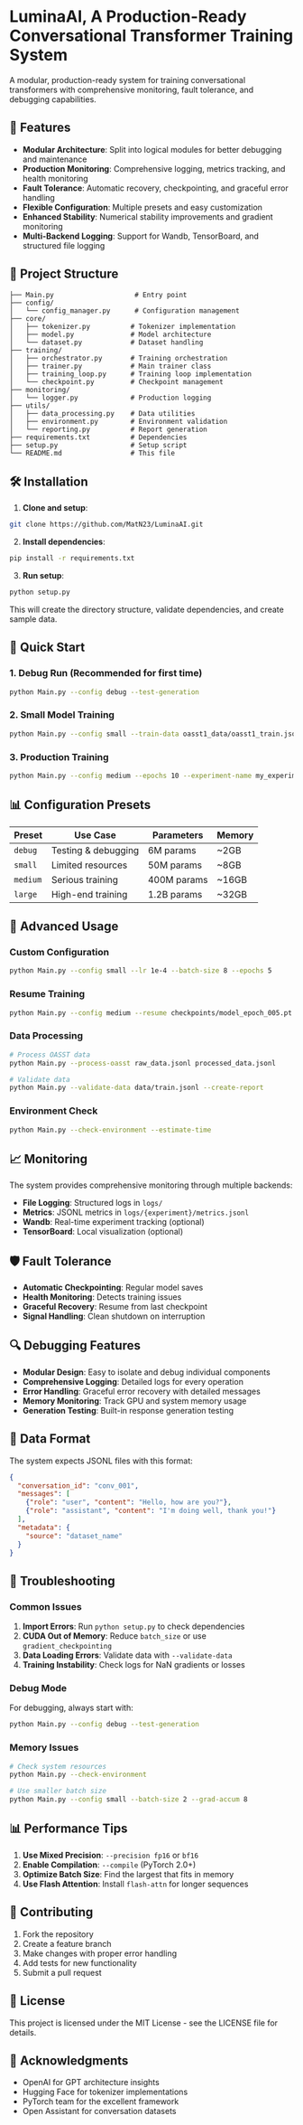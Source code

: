 # LuminaAI, A Production-Ready Conversational Transformer Training System

A modular, production-ready system for training conversational transformers with comprehensive monitoring, fault tolerance, and debugging capabilities.

## 🚀 Features

- **Modular Architecture**: Split into logical modules for better debugging and maintenance
- **Production Monitoring**: Comprehensive logging, metrics tracking, and health monitoring
- **Fault Tolerance**: Automatic recovery, checkpointing, and graceful error handling
- **Flexible Configuration**: Multiple presets and easy customization
- **Enhanced Stability**: Numerical stability improvements and gradient monitoring
- **Multi-Backend Logging**: Support for Wandb, TensorBoard, and structured file logging

## 📁 Project Structure

```
├── Main.py                    # Entry point
├── config/
│   └── config_manager.py      # Configuration management
├── core/
│   ├── tokenizer.py          # Tokenizer implementation
│   ├── model.py              # Model architecture
│   └── dataset.py            # Dataset handling
├── training/
│   ├── orchestrator.py       # Training orchestration
│   ├── trainer.py            # Main trainer class
│   ├── training_loop.py      # Training loop implementation
│   └── checkpoint.py         # Checkpoint management
├── monitoring/
│   └── logger.py             # Production logging
├── utils/
│   ├── data_processing.py    # Data utilities
│   ├── environment.py        # Environment validation
│   └── reporting.py          # Report generation
├── requirements.txt          # Dependencies
├── setup.py                  # Setup script
└── README.md                 # This file
```

## 🛠️ Installation

1. **Clone and setup**:
```bash
git clone https://github.com/MatN23/LuminaAI.git
```

2. **Install dependencies**:
```bash
pip install -r requirements.txt
```

3. **Run setup**:
```bash
python setup.py
```

This will create the directory structure, validate dependencies, and create sample data.

## 🚀 Quick Start

### 1. Debug Run (Recommended for first time)
```bash
python Main.py --config debug --test-generation
```

### 2. Small Model Training
```bash
python Main.py --config small --train-data oasst1_data/oasst1_train.jsonl --eval-data data/eval.jsonl
```

### 3. Production Training
```bash
python Main.py --config medium --epochs 10 --experiment-name my_experiment
```

## 📊 Configuration Presets

| Preset | Use Case | Parameters | Memory |
|--------|----------|------------|---------|
| `debug` | Testing & debugging | 6M params | ~2GB |
| `small` | Limited resources | 50M params | ~8GB |
| `medium` | Serious training | 400M params | ~16GB |
| `large` | High-end training | 1.2B params | ~32GB |

## 🔧 Advanced Usage

### Custom Configuration
```bash
python Main.py --config small --lr 1e-4 --batch-size 8 --epochs 5
```

### Resume Training
```bash
python Main.py --config medium --resume checkpoints/model_epoch_005.pt
```

### Data Processing
```bash
# Process OASST data
python Main.py --process-oasst raw_data.jsonl processed_data.jsonl

# Validate data
python Main.py --validate-data data/train.jsonl --create-report
```

### Environment Check
```bash
python Main.py --check-environment --estimate-time
```

## 📈 Monitoring

The system provides comprehensive monitoring through multiple backends:

- **File Logging**: Structured logs in `logs/`
- **Metrics**: JSONL metrics in `logs/{experiment}/metrics.jsonl`
- **Wandb**: Real-time experiment tracking (optional)
- **TensorBoard**: Local visualization (optional)

## 🛡️ Fault Tolerance

- **Automatic Checkpointing**: Regular model saves
- **Health Monitoring**: Detects training issues
- **Graceful Recovery**: Resume from last checkpoint
- **Signal Handling**: Clean shutdown on interruption

## 🔍 Debugging Features

- **Modular Design**: Easy to isolate and debug individual components
- **Comprehensive Logging**: Detailed logs for every operation
- **Error Handling**: Graceful error recovery with detailed messages
- **Memory Monitoring**: Track GPU and system memory usage
- **Generation Testing**: Built-in response generation testing

## 📝 Data Format

The system expects JSONL files with this format:

```json
{
  "conversation_id": "conv_001",
  "messages": [
    {"role": "user", "content": "Hello, how are you?"},
    {"role": "assistant", "content": "I'm doing well, thank you!"}
  ],
  "metadata": {
    "source": "dataset_name"
  }
}
```

## 🚨 Troubleshooting

### Common Issues

1. **Import Errors**: Run `python setup.py` to check dependencies
2. **CUDA Out of Memory**: Reduce `batch_size` or use `gradient_checkpointing`
3. **Data Loading Errors**: Validate data with `--validate-data`
4. **Training Instability**: Check logs for NaN gradients or losses

### Debug Mode
For debugging, always start with:
```bash
python Main.py --config debug --test-generation
```

### Memory Issues
```bash
# Check system resources
python Main.py --check-environment

# Use smaller batch size
python Main.py --config small --batch-size 2 --grad-accum 8
```

## 📊 Performance Tips

1. **Use Mixed Precision**: `--precision fp16` or `bf16`
2. **Enable Compilation**: `--compile` (PyTorch 2.0+)
3. **Optimize Batch Size**: Find the largest that fits in memory
4. **Use Flash Attention**: Install `flash-attn` for longer sequences

## 🤝 Contributing

1. Fork the repository
2. Create a feature branch
3. Make changes with proper error handling
4. Add tests for new functionality
5. Submit a pull request

## 📄 License

This project is licensed under the MIT License - see the LICENSE file for details.

## 🙏 Acknowledgments

- OpenAI for GPT architecture insights
- Hugging Face for tokenizer implementations
- PyTorch team for the excellent framework
- Open Assistant for conversation datasets